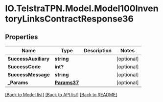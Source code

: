 # IO.TelstraTPN.Model.Model100InventoryLinksContractResponse36
## Properties

Name | Type | Description | Notes
------------ | ------------- | ------------- | -------------
**SuccessAuxiliary** | **string** |  | [optional] 
**SuccessCode** | **int?** |  | [optional] 
**SuccessMessage** | **string** |  | [optional] 
**_Params** | [**Params37**](Params37.md) |  | [optional] 

[[Back to Model list]](../README.md#documentation-for-models) [[Back to API list]](../README.md#documentation-for-api-endpoints) [[Back to README]](../README.md)

